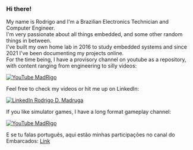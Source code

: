  ### Hi there!

My name is Rodrigo and I'm a Brazilian Electronics Technician and Computer Engineer.\
I'm very passionate about all things embedded, and some other random things in between.\
I've built my own home lab in 2016 to study embedded systems and since 2021 I've been documenting my projects online.\
For the time being, I have a provisory channel on youtube as a repository, with content ranging from engineering to silly videos:

[![YouTube MadRigo](https://img.shields.io/badge/Rigo's%20Archives-red?style=flat&logo=youtube&logoColor=white)](https://youtube.com/c/MadRigo)

Feel free to check my videos or hit me up on LinkedIn:

[![LinkedIn Rodrigo D. Madruga](https://img.shields.io/badge/Rodrigo%20D.%20Madruga-blue?style=flat&logo=linkedin&logoColor=white)](https://www.linkedin.com/in/rodrigodmadruga/)

If you like simulator games, I have a long format gameplay channel:

[![YouTube MadRigo](https://img.shields.io/badge/Rigo%20Simulations-red?style=flat&logo=youtube&logoColor=white)](https://www.youtube.com/@madrugation)

E se tu falas português, aqui estão minhas participações no canal do Embarcados: [Link](https://github.com/Guidoz1k/PartEmb/tree/main)
